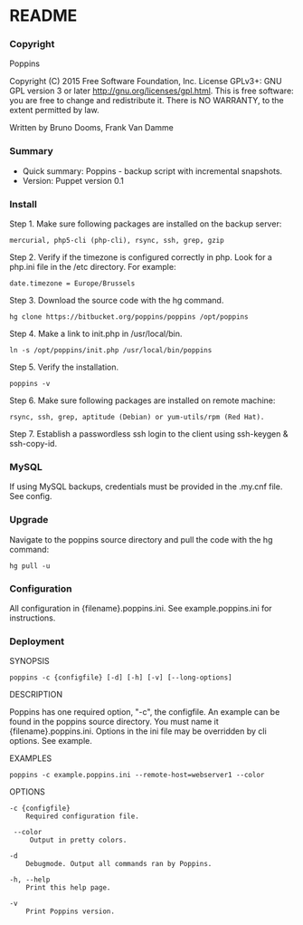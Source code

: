 # README #
### Copyright ###
Poppins 

Copyright (C) 2015 Free Software Foundation, Inc.
License GPLv3+: GNU GPL version 3 or later <http://gnu.org/licenses/gpl.html>.
This is free software: you are free to change and redistribute it.
There is NO WARRANTY, to the extent permitted by law.

Written by Bruno Dooms, Frank Van Damme

### Summary ###
* Quick summary: Poppins - backup script with incremental snapshots. 
* Version: Puppet version 0.1

### Install ###
Step 1. Make sure following packages are installed on the backup server: 

    mercurial, php5-cli (php-cli), rsync, ssh, grep, gzip

Step 2. Verify if the timezone is configured correctly in php. Look for a php.ini file in the /etc directory. For example:

    date.timezone = Europe/Brussels

Step 3. Download the source code with the hg command. 

    hg clone https://bitbucket.org/poppins/poppins /opt/poppins

Step 4. Make a link to init.php in /usr/local/bin.

    ln -s /opt/poppins/init.php /usr/local/bin/poppins

Step 5. Verify the installation.  

    poppins -v

Step 6. Make sure following packages are installed on remote machine: 

    rsync, ssh, grep, aptitude (Debian) or yum-utils/rpm (Red Hat). 

Step 7. Establish a passwordless ssh login to the client using ssh-keygen & ssh-copy-id.

### MySQL ###
If using MySQL backups, credentials must be provided in the .my.cnf file. See config.

### Upgrade ###
Navigate to the poppins source directory and pull the code with the hg command: 

    hg pull -u


### Configuration ###
All configuration in {filename}.poppins.ini. See example.poppins.ini for instructions.

### Deployment ###
SYNOPSIS

    poppins -c {configfile} [-d] [-h] [-v] [--long-options]

DESCRIPTION

Poppins has one required option, "-c", the configfile. An example can be found in the poppins source directory. You must name it {filename}.poppins.ini. Options in the ini file may be overridden by cli options. See example.

EXAMPLES

    poppins -c example.poppins.ini --remote-host=webserver1 --color

OPTIONS

    -c {configfile}
        Required configuration file.

     --color
         Output in pretty colors.

    -d
        Debugmode. Output all commands ran by Poppins.

    -h, --help
        Print this help page.

    -v
        Print Poppins version.
